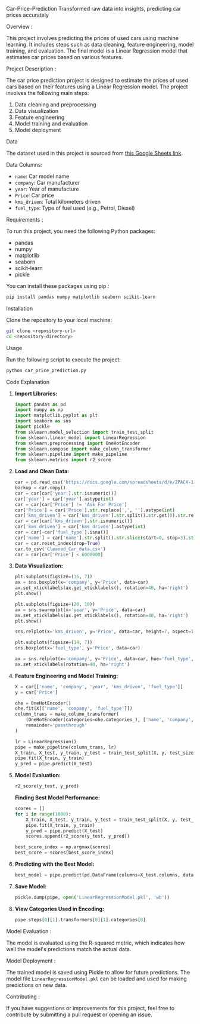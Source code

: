  Car-Price-Prediction
Transformed raw data into insights, predicting car prices accurately

 Overview :

This project involves predicting the prices of used cars using machine learning. It includes steps such as data cleaning, feature engineering, model training, and evaluation. The final model is a Linear Regression model that estimates car prices based on various features.

 Project Description :

The car price prediction project is designed to estimate the prices of used cars based on their features using a Linear Regression model. The project involves the following main steps:

1. Data cleaning and preprocessing
2. Data visualization
3. Feature engineering
4. Model training and evaluation
5. Model deployment

 Data

The dataset used in this project is sourced from [this Google Sheets link](https://docs.google.com/spreadsheets/d/e/2PACX-1vSzdBGO6RG_y16U15klgsVy8jQGGzQVP6u2VCPxavVBC3qLwMXMKT_gMLjE09QhQnUDfJjSHx76IS7y/pub?output=csv).

 Data Columns:
- `name`: Car model name
- `company`: Car manufacturer
- `year`: Year of manufacture
- `Price`: Car price
- `kms_driven`: Total kilometers driven
- `fuel_type`: Type of fuel used (e.g., Petrol, Diesel)

 Requirements :

To run this project, you need the following Python packages:

- pandas
- numpy
- matplotlib
- seaborn
- scikit-learn
- pickle

You can install these packages using pip :

```bash
pip install pandas numpy matplotlib seaborn scikit-learn
```

 Installation

Clone the repository to your local machine:

```bash
git clone <repository-url>
cd <repository-directory>
```

 Usage

Run the following script to execute the project:

```bash
python car_price_prediction.py
```

 Code Explanation

1. **Import Libraries:**
   ```python
   import pandas as pd
   import numpy as np
   import matplotlib.pyplot as plt
   import seaborn as sns
   import pickle
   from sklearn.model_selection import train_test_split
   from sklearn.linear_model import LinearRegression
   from sklearn.preprocessing import OneHotEncoder
   from sklearn.compose import make_column_transformer
   from sklearn.pipeline import make_pipeline
   from sklearn.metrics import r2_score
   ```

2. **Load and Clean Data:**
   ```python
   car = pd.read_csv('https://docs.google.com/spreadsheets/d/e/2PACX-1vSzdBGO6RG_y16U15klgsVy8jQGGzQVP6u2VCPxavVBC3qLwMXMKT_gMLjE09QhQnUDfJjSHx76IS7y/pub?output=csv')
   backup = car.copy()
   car = car[car['year'].str.isnumeric()]
   car['year'] = car['year'].astype(int)
   car = car[car['Price'] != 'Ask For Price']
   car['Price'] = car['Price'].str.replace(',', '').astype(int)
   car['kms_driven'] = car['kms_driven'].str.split().str.get(0).str.replace(',', '')
   car = car[car['kms_driven'].str.isnumeric()]
   car['kms_driven'] = car['kms_driven'].astype(int)
   car = car[~car['fuel_type'].isna()]
   car['name'] = car['name'].str.split().str.slice(start=0, stop=3).str.join(' ')
   car = car.reset_index(drop=True)
   car.to_csv('Cleaned_Car_data.csv')
   car = car[car['Price'] < 6000000]
   ```

3. **Data Visualization:**
   ```python
   plt.subplots(figsize=(15, 7))
   ax = sns.boxplot(x='company', y='Price', data=car)
   ax.set_xticklabels(ax.get_xticklabels(), rotation=40, ha='right')
   plt.show()
   
   plt.subplots(figsize=(20, 10))
   ax = sns.swarmplot(x='year', y='Price', data=car)
   ax.set_xticklabels(ax.get_xticklabels(), rotation=40, ha='right')
   plt.show()
   
   sns.relplot(x='kms_driven', y='Price', data=car, height=7, aspect=1.5)
   
   plt.subplots(figsize=(14, 7))
   sns.boxplot(x='fuel_type', y='Price', data=car)
   
   ax = sns.relplot(x='company', y='Price', data=car, hue='fuel_type', size='year', height=7, aspect=2)
   ax.set_xticklabels(rotation=40, ha='right')
   ```

4. **Feature Engineering and Model Training:**
   ```python
   X = car[['name', 'company', 'year', 'kms_driven', 'fuel_type']]
   y = car['Price']
   
   ohe = OneHotEncoder()
   ohe.fit(X[['name', 'company', 'fuel_type']])
   column_trans = make_column_transformer(
       (OneHotEncoder(categories=ohe.categories_), ['name', 'company', 'fuel_type']),
       remainder='passthrough'
   )
   
   lr = LinearRegression()
   pipe = make_pipeline(column_trans, lr)
   X_train, X_test, y_train, y_test = train_test_split(X, y, test_size=0.2)
   pipe.fit(X_train, y_train)
   y_pred = pipe.predict(X_test)
   ```

5. **Model Evaluation:**
   ```python
   r2_score(y_test, y_pred)
   ```

   **Finding Best Model Performance:**
   ```python
   scores = []
   for i in range(1000):
       X_train, X_test, y_train, y_test = train_test_split(X, y, test_size=0.1, random_state=i)
       pipe.fit(X_train, y_train)
       y_pred = pipe.predict(X_test)
       scores.append(r2_score(y_test, y_pred))
   
   best_score_index = np.argmax(scores)
   best_score = scores[best_score_index]
   ```

6. **Predicting with the Best Model:**
   ```python
   best_model = pipe.predict(pd.DataFrame(columns=X_test.columns, data=np.array(['Maruti Suzuki Swift', 'Maruti', 2019, 100, 'Petrol']).reshape(1, 5)))
   ```

7. **Save Model:**
   ```python
   pickle.dump(pipe, open('LinearRegressionModel.pkl', 'wb'))
   ```

8. **View Categories Used in Encoding:**
   ```python
   pipe.steps[0][1].transformers[0][1].categories[0]
   ```

 Model Evaluation :

The model is evaluated using the R-squared metric, which indicates how well the model's predictions match the actual data.

 Model Deployment :

The trained model is saved using Pickle to allow for future predictions. The model file `LinearRegressionModel.pkl` can be loaded and used for making predictions on new data.

 Contributing :

If you have suggestions or improvements for this project, feel free to contribute by submitting a pull request or opening an issue.
